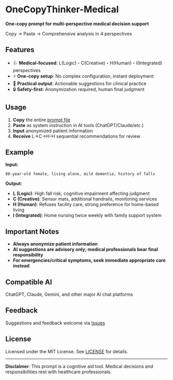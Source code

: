 # OneCopyThinker-Medical

**One-copy prompt for multi-perspective medical decision support**

Copy → Paste → Comprehensive analysis in 4 perspectives

## Features

- 🩺 **Medical-focused**: L(Logic)・C(Creative)・H(Human)・I(Integrated) perspectives
- ⚡ **One-copy setup**: No complex configuration, instant deployment
- 🎯 **Practical output**: Actionable suggestions for clinical practice
- 🔒 **Safety-first**: Anonymization required, human final judgment

## Usage

1. **Copy** the entire [prompt file](medical-en.md)
2. **Paste** as system instruction in AI tools (ChatGPT/Claude/etc.)
3. **Input** anonymized patient information
4. **Receive** L→C→H→I sequential recommendations for review

## Example

**Input:**
```
80-year-old female, living alone, mild dementia, history of falls
```

**Output:**
- **L (Logic)**: High fall risk, cognitive impairment affecting judgment
- **C (Creative)**: Sensor mats, additional handrails, monitoring services
- **H (Human)**: Refuses facility care, strong preference for home-based living
- **I (Integrated)**: Home nursing twice weekly with family support system

## Important Notes

- **Always anonymize patient information**
- **AI suggestions are advisory only; medical professionals bear final responsibility**
- **For emergencies/critical symptoms, seek immediate appropriate care instead**

## Compatible AI

ChatGPT, Claude, Gemini, and other major AI chat platforms

## Feedback

Suggestions and feedback welcome via [Issues](../../issues)

## License

Licensed under the MIT License. See [LICENSE](LICENSE) for details.

---

**Disclaimer**: This prompt is a cognitive aid tool. Medical decisions and responsibilities rest with healthcare professionals.
